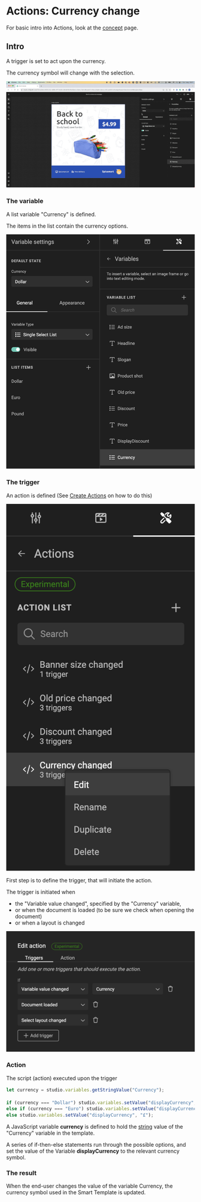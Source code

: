 # Actions: Currency change

For basic intro into Actions, look at the [concept](/GraFx-Studio/concepts/actions/) page.

## Intro

A trigger is set to act upon the currency.

The currency symbol will change with the selection.

![Movie](demo.gif)

### The variable

A list variable "Currency" is defined.

The items in the list contain the currency options.

![screenshot](variable.png)

### The trigger

An action is defined (See [Create Actions](/GraFx-Studio/guides/actions/create/) on how to do this)

![screenshot](action.png)

First step is to define the trigger, that will initiate the action.

The trigger is initiated when

- the "Variable value changed", specified by the "Currency" variable, 
- or when the document is loaded (to be sure we check when opening the document)
- or when a layout is changed

![screenshot](trigger.png)

### Action

The script (action) executed upon the trigger

``` js
let currency = studio.variables.getStringValue("Currency");

if (currency === "Dollar") studio.variables.setValue("displayCurrency", "$")
else if (currency === "Euro") studio.variables.setValue("displayCurrency", "€")
else studio.variables.setValue("displayCurrency", "£");
```

A JavaScript variable **currency** is defined to hold the [string](https://www.w3schools.com/js/js_strings.asp) value of the "Currency" variable in the template.

A series of if-then-else statements run through the possible options, and set the value of the Variable **displayCurrency** to the relevant currency symbol.

### The result

When the end-user changes the value of the variable Currency, the currency symbol used in the Smart Template is updated.
